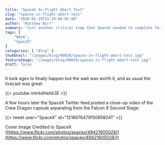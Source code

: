 ```yaml
---
title: "SpaceX In-Flight Abort Test"
slug: "spacex-in-flight-abort-test"
date: "2020-01-19T21:29:00-05:00"
author: "Matthew Burr"
summary: "Just another critical step that SpaceX needed to complete for NASA’s Commercial Crew Program. As usual they nailed the test."
tags: [
    "NASA",
    "SpaceX"
]
categories: [ "Blog" ]
thumbnail: "/images/blog/00020/spacex-in-flight-abort-test.jpg"
featureImage: "/images/blog/00020/spacex-in-flight-abort-test.jpg"
draft: false
---
```


It took ages to finally happen but the wait was worth it, and as usual the livecast was great:

{{< youtube mhrkdHshb3E >}}

A few hours later the SpaceX Twitter feed posted a close-up video of the Crew Dragon capsule separating from the Falcon 9 Second Stage:

{{< tweet user="SpaceX" id="1218976479150858241" >}}

Cover Image Credited to SpaceX ([https://www.flickr.com/photos/spacex/49421605028/](https://www.flickr.com/photos/spacex/49421605028/))
